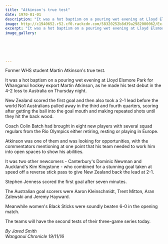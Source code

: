 ```yaml
---
title: "Atkinson's true test"
date: 1970-01-01
description: "It was a hot baptism on a pouring wet evening at Lloyd Elsmore Park for Whanganui hockey export Martin Atkinson, as he made his test debut in the 4-2 loss to Australia on Thursday night..."
image: http://c1940652.r52.cf0.rackcdn.com/58320252b8d39a2982000062/Ex-Martin-Atk-test-debut-NZ-playing-Oz-Chron-fri-18-nov.jpg
excerpt: "It was a hot baptism on a pouring wet evening at Lloyd Elsmore Park for Whanganui hockey export Martin Atkinson, as he made his test debut in the 4-2 loss to Australia on Thursday night."
image_gallery:
    
    
    
    
    
---
```


<p>Former WHS student Martin Atkinson's true test.</p>
<p>It was a hot baptism on a pouring wet evening at Lloyd Elsmore Park for Whanganui hockey export Martin Atkinson, as he made his test debut in the 4-2 loss to Australia on Thursday night.</p>
<p>New Zealand scored the first goal and then also took a 2-1 lead before the world No1 Australians pulled away in the third and fourth quarters, scoring after getting the ball into the goal mouth and making repeated shots until they hit the back wood.</p>
<p>Coach Colin Batch had brought in eight new players with several squad regulars from the Rio Olympics either retiring, resting or playing in Europe.</p>
<p>Atkinson was one of them and was looking for opportunities, with the commentators mentioning at one point that his team needed to work him into open spaces to show his abilities.</p>
<p>It was two other newcomers - Canterbury's Dominic Newman and Auckland's Kim Kingstone - who combined for a stunning goal taken at speed off a reverse stick pass to give New Zealand back the lead at 2-1.</p>
<p>Stephen Jenness scored the first goal after seven minutes.</p>
<p>The Australian goal scorers were Aaron Kleinschmidt, Trent Mitton, Aran Zalewski and Jeremy Hayward.</p>
<p>Meanwhile women's Black Sticks were soundly beaten 6-0 in the opening match.</p>
<p>The teams will have the second tests of their three-game series today.</p>
<p class="clear syndicator"><em>By Jared Smith<br /></em><em>Wanganui Chronicle 19/11/16</em></p>

